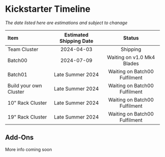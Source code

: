 
# Kickstarter Timeline
*The date listed here are estimations and subject to chanage*

| Item                   | Estimated Shipping Date | Status                        |
| :--------------------- | :---------------------: | :---------------------------: |
| Team Cluster           | 2024-04-03              | Shipping                      |
| Batch00                | 2024-07-09              | Waiting on v1.0 Mk4 Blades    |
| Batch01                | Late Summer 2024        | Waiting on Batch00 Fulfilment |
| Build your own Cluster | Late Summer 2024        | Waiting on Batch00 Fulfilment |
| 10" Rack Cluster       | Late Summer 2024        | Waiting on Batch00 Fulfilment |
| 19" Rack Cluster       | Late Summer 2024        | Waiting on Batch00 Fulfilment |

## Add-Ons
More info coming soon



